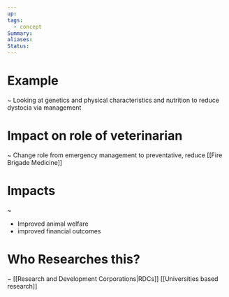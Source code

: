```yaml
---
up: 
tags:
  - concept
Summary: 
aliases: 
Status:
---
```

# Example
~
Looking at genetics and physical characteristics and nutrition to reduce dystocia via management

# Impact on role of veterinarian
~
Change role from emergency management to preventative, reduce [[Fire Brigade Medicine]]

# Impacts
~
- Improved animal welfare
- improved financial outcomes

# Who Researches this?
~
[[Research and Development Corporations|RDCs]]
[[Universities based research]]
